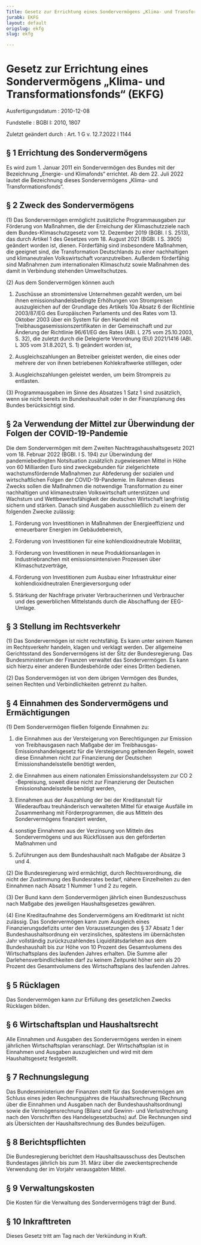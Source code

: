 ```yaml
---
Title: Gesetz zur Errichtung eines Sondervermögens „Klima- und Transformationsfonds“
jurabk: EKFG
layout: default
origslug: ekfg
slug: ekfg

---
```


# Gesetz zur Errichtung eines Sondervermögens „Klima- und Transformationsfonds“ (EKFG)

Ausfertigungsdatum
:   2010-12-08

Fundstelle
:   BGBl I: 2010, 1807

Zuletzt geändert durch
:   Art. 1 G v. 12.7.2022 I 1144


## § 1 Errichtung des Sondervermögens

Es wird zum 1. Januar 2011 ein Sondervermögen des Bundes mit der
Bezeichnung „Energie- und Klimafonds“ errichtet. Ab dem 22. Juli 2022
lautet die Bezeichnung dieses Sondervermögens „Klima- und
Transformationsfonds“.


## § 2 Zweck des Sondervermögens

(1) Das Sondervermögen ermöglicht zusätzliche Programmausgaben zur
Förderung von Maßnahmen, die der Erreichung der Klimaschutzziele nach
dem Bundes-Klimaschutzgesetz vom 12. Dezember 2019 (BGBl. I S. 2513),
das durch Artikel 1 des Gesetzes vom 18. August 2021 (BGBl. I S. 3905)
geändert worden ist, dienen. Förderfähig sind insbesondere Maßnahmen,
die geeignet sind, die Transformation Deutschlands zu einer
nachhaltigen und klimaneutralen Volkswirtschaft voranzutreiben.
Außerdem förderfähig sind Maßnahmen zum internationalen Klimaschutz
sowie Maßnahmen des damit in Verbindung stehenden Umweltschutzes.

(2) Aus dem Sondervermögen können auch

1.  Zuschüsse an stromintensive Unternehmen gezahlt werden, um bei ihnen
    emissionshandelsbedingte Erhöhungen von Strompreisen auszugleichen auf
    der Grundlage des Artikels 10a Absatz 6 der Richtlinie 2003/87/EG des
    Europäischen Parlaments und des Rates vom 13. Oktober 2003 über ein
    System für den Handel mit Treibhausgasemissionszertifikaten in der
    Gemeinschaft und zur Änderung der Richtlinie 96/61/EG des Rates (ABl.
    L 275 vom 25.10.2003, S. 32), die zuletzt durch die Delegierte
    Verordnung (EU) 2021/1416 (ABl. L 305 vom 31.8.2021, S. 1) geändert
    worden ist,


2.  Ausgleichszahlungen an Betreiber geleistet werden, die eines oder
    mehrere der von ihnen betriebenen Kohlekraftwerke stilllegen, oder


3.  Ausgleichszahlungen geleistet werden, um beim Strompreis zu entlasten.




(3) Programmausgaben im Sinne des Absatzes 1 Satz 1 sind zusätzlich,
wenn sie nicht bereits im Bundeshaushalt oder in der Finanzplanung des
Bundes berücksichtigt sind.


## § 2a Verwendung der Mittel zur Überwindung der Folgen der COVID-19-Pandemie

Die dem Sondervermögen mit dem Zweiten Nachtragshaushaltsgesetz 2021
vom 18. Februar 2022 (BGBl. I S. 194) zur Überwindung der
pandemiebedingten Notsituation zusätzlich zugewiesenen Mittel in Höhe
von 60 Milliarden Euro sind zweckgebunden für zielgerichtete
wachstumsfördernde Maßnahmen zur Abfederung der sozialen und
wirtschaftlichen Folgen der COVID-19-Pandemie. Im Rahmen dieses Zwecks
sollen die Maßnahmen die notwendige Transformation zu einer
nachhaltigen und klimaneutralen Volkswirtschaft unterstützen und
Wachstum und Wettbewerbsfähigkeit der deutschen Wirtschaft langfristig
sichern und stärken. Danach sind Ausgaben ausschließlich zu einem der
folgenden Zwecke zulässig:

1.  Förderung von Investitionen in Maßnahmen der Energieeffizienz und
    erneuerbarer Energien im Gebäudebereich,


2.  Förderung von Investitionen für eine kohlendioxidneutrale Mobilität,


3.  Förderung von Investitionen in neue Produktionsanlagen in
    Industriebranchen mit emissionsintensiven Prozessen über
    Klimaschutzverträge,


4.  Förderung von Investitionen zum Ausbau einer Infrastruktur einer
    kohlendioxidneutralen Energieversorgung oder


5.  Stärkung der Nachfrage privater Verbraucherinnen und Verbraucher und
    des gewerblichen Mittelstands durch die Abschaffung der EEG-Umlage.





## § 3 Stellung im Rechtsverkehr

(1) Das Sondervermögen ist nicht rechtsfähig. Es kann unter seinem
Namen im Rechtsverkehr handeln, klagen und verklagt werden. Der
allgemeine Gerichtsstand des Sondervermögens ist der Sitz der
Bundesregierung. Das Bundesministerium der Finanzen verwaltet das
Sondervermögen. Es kann sich hierzu einer anderen Bundesbehörde oder
eines Dritten bedienen.

(2) Das Sondervermögen ist von dem übrigen Vermögen des Bundes, seinen
Rechten und Verbindlichkeiten getrennt zu halten.


## § 4 Einnahmen des Sondervermögens und Ermächtigungen

(1) Dem Sondervermögen fließen folgende Einnahmen zu:

1.  die Einnahmen aus der Versteigerung von Berechtigungen zur Emission
    von Treibhausgasen nach Maßgabe der im Treibhausgas-
    Emissionshandelsgesetz für die Versteigerung geltenden Regeln, soweit
    diese Einnahmen nicht zur Finanzierung der Deutschen
    Emissionshandelsstelle benötigt werden,


2.  die Einnahmen aus einem nationalen Emissionshandelssystem zur CO
    2                   -Bepreisung, soweit diese nicht zur Finanzierung
    der Deutschen Emissionshandelsstelle benötigt werden,


3.  Einnahmen aus der Auszahlung der bei der Kreditanstalt für
    Wiederaufbau treuhänderisch verwalteten Mittel für etwaige Ausfälle im
    Zusammenhang mit Förderprogrammen, die aus Mitteln des Sondervermögens
    finanziert werden,


4.  sonstige Einnahmen aus der Verzinsung von Mitteln des Sondervermögens
    und aus Rückflüssen aus den geförderten Maßnahmen und


5.  Zuführungen aus dem Bundeshaushalt nach Maßgabe der Absätze 3 und 4.




(2) Die Bundesregierung wird ermächtigt, durch Rechtsverordnung, die
nicht der Zustimmung des Bundesrates bedarf, nähere Einzelheiten zu
den Einnahmen nach Absatz 1 Nummer 1 und 2 zu regeln.

(3) Der Bund kann dem Sondervermögen jährlich einen Bundeszuschuss
nach Maßgabe des jeweiligen Haushaltsgesetzes gewähren.

(4) Eine Kreditaufnahme des Sondervermögens am Kreditmarkt ist nicht
zulässig. Das Sondervermögen kann zum Ausgleich eines
Finanzierungsdefizits unter den Voraussetzungen des § 37 Absatz 1 der
Bundeshaushaltsordnung ein verzinsliches, spätestens im übernächsten
Jahr vollständig zurückzuzahlendes Liquiditätsdarlehen aus dem
Bundeshaushalt bis zur Höhe von 10 Prozent des Gesamtvolumens des
Wirtschaftsplans des laufenden Jahres erhalten. Die Summe aller
Darlehensverbindlichkeiten darf zu keinem Zeitpunkt höher sein als 20
Prozent des Gesamtvolumens des Wirtschaftsplans des laufenden Jahres.


## § 5 Rücklagen

Das Sondervermögen kann zur Erfüllung des gesetzlichen Zwecks
Rücklagen bilden.


## § 6 Wirtschaftsplan und Haushaltsrecht

Alle Einnahmen und Ausgaben des Sondervermögens werden in einem
jährlichen Wirtschaftsplan veranschlagt. Der Wirtschaftsplan ist in
Einnahmen und Ausgaben auszugleichen und wird mit dem Haushaltsgesetz
festgestellt.


## § 7 Rechnungslegung

Das Bundesministerium der Finanzen stellt für das Sondervermögen am
Schluss eines jeden Rechnungsjahres die Haushaltsrechnung (Rechnung
über die Einnahmen und Ausgaben nach der Bundeshaushaltsordnung) sowie
die Vermögensrechnung (Bilanz und Gewinn- und Verlustrechnung nach den
Vorschriften des Handelsgesetzbuchs) auf. Die Rechnungen sind als
Übersichten der Haushaltsrechnung des Bundes beizufügen.


## § 8 Berichtspflichten

Die Bundesregierung berichtet dem Haushaltsausschuss des Deutschen
Bundestages jährlich bis zum 31. März über die zweckentsprechende
Verwendung der im Vorjahr verausgabten Mittel.


## § 9 Verwaltungskosten

Die Kosten für die Verwaltung des Sondervermögens trägt der Bund.


## § 10 Inkrafttreten

Dieses Gesetz tritt am Tag nach der Verkündung in Kraft.

